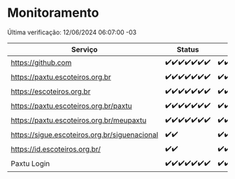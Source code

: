 # Monitoramento

Última verificação: 12/06/2024 06:07:00 -03

|Serviço|Status|Últimas 24h|
|---|---|---|
|https://github.com|<span title="2024-06-05: OK=24">✔️</span><span title="2024-06-06: OK=24">✔️</span><span title="2024-06-07: OK=24">✔️</span><span title="2024-06-08: OK=24">✔️</span><span title="2024-06-09: OK=24">✔️</span><span title="2024-06-10: OK=25">✔️</span><span title="2024-06-11: OK=9">✔️</span>|<span title="11/06/2024 06:08:00 -03 : 200">✔️</span><span title="11/06/2024 07:08:00 -03 : 200">✔️</span><span title="11/06/2024 08:07:00 -03 : 200">✔️</span><span title="11/06/2024 09:13:00 -03 : 200">✔️</span><span title="11/06/2024 10:10:00 -03 : 200">✔️</span><span title="11/06/2024 11:07:00 -03 : 200">✔️</span><span title="11/06/2024 12:06:00 -03 : 200">✔️</span><span title="11/06/2024 13:09:00 -03 : 200">✔️</span><span title="11/06/2024 14:06:00 -03 : 200">✔️</span><span title="11/06/2024 15:09:00 -03 : 200">✔️</span><span title="11/06/2024 16:05:00 -03 : 200">✔️</span><span title="11/06/2024 17:07:00 -03 : 200">✔️</span><span title="11/06/2024 18:05:00 -03 : 200">✔️</span><span title="11/06/2024 19:06:00 -03 : 200">✔️</span><span title="11/06/2024 20:06:00 -03 : 200">✔️</span><span title="11/06/2024 21:33:00 -03 : 200">✔️</span><span title="11/06/2024 22:53:00 -03 : 200">✔️</span><span title="11/06/2024 23:26:00 -03 : 200">✔️</span><span title="12/06/2024 00:08:00 -03 : 200">✔️</span><span title="12/06/2024 01:08:00 -03 : 200">✔️</span><span title="12/06/2024 02:07:00 -03 : 200">✔️</span><span title="12/06/2024 03:10:00 -03 : 200">✔️</span><span title="12/06/2024 04:07:00 -03 : 200">✔️</span><span title="12/06/2024 05:09:00 -03 : 200">✔️</span><span title="12/06/2024 06:07:00 -03 : 200">✔️</span>|
|https://paxtu.escoteiros.org.br|<span title="2024-06-05: OK=24">✔️</span><span title="2024-06-06: OK=24">✔️</span><span title="2024-06-07: OK=24">✔️</span><span title="2024-06-08: OK=24">✔️</span><span title="2024-06-09: OK=24">✔️</span><span title="2024-06-10: OK=25">✔️</span><span title="2024-06-11: OK=9">✔️</span>|<span title="11/06/2024 06:08:00 -03 : 200">✔️</span><span title="11/06/2024 07:08:00 -03 : 200">✔️</span><span title="11/06/2024 08:07:00 -03 : 200">✔️</span><span title="11/06/2024 09:13:00 -03 : 200">✔️</span><span title="11/06/2024 10:10:00 -03 : 200">✔️</span><span title="11/06/2024 11:07:00 -03 : 200">✔️</span><span title="11/06/2024 12:06:00 -03 : 200">✔️</span><span title="11/06/2024 13:09:00 -03 : 200">✔️</span><span title="11/06/2024 14:06:00 -03 : 200">✔️</span><span title="11/06/2024 15:09:00 -03 : 200">✔️</span><span title="11/06/2024 16:05:00 -03 : 200">✔️</span><span title="11/06/2024 17:07:00 -03 : 0">❌</span><span title="11/06/2024 18:05:00 -03 : 200">✔️</span><span title="11/06/2024 19:06:00 -03 : 200">✔️</span><span title="11/06/2024 20:06:00 -03 : 200">✔️</span><span title="11/06/2024 21:33:00 -03 : 200">✔️</span><span title="11/06/2024 22:53:00 -03 : 200">✔️</span><span title="11/06/2024 23:26:00 -03 : 200">✔️</span><span title="12/06/2024 00:08:00 -03 : 200">✔️</span><span title="12/06/2024 01:08:00 -03 : 200">✔️</span><span title="12/06/2024 02:07:00 -03 : 200">✔️</span><span title="12/06/2024 03:10:00 -03 : 200">✔️</span><span title="12/06/2024 04:07:00 -03 : 200">✔️</span><span title="12/06/2024 05:09:00 -03 : 200">✔️</span><span title="12/06/2024 06:07:00 -03 : 200">✔️</span>|
|https://escoteiros.org.br|<span title="2024-06-05: OK=24">✔️</span><span title="2024-06-06: OK=24">✔️</span><span title="2024-06-07: OK=24">✔️</span><span title="2024-06-08: OK=24">✔️</span><span title="2024-06-09: OK=24">✔️</span><span title="2024-06-10: OK=25">✔️</span><span title="2024-06-11: OK=9">✔️</span>|<span title="11/06/2024 06:08:00 -03 : 200">✔️</span><span title="11/06/2024 07:08:00 -03 : 200">✔️</span><span title="11/06/2024 08:07:00 -03 : 200">✔️</span><span title="11/06/2024 09:13:00 -03 : 200">✔️</span><span title="11/06/2024 10:10:00 -03 : 200">✔️</span><span title="11/06/2024 11:07:00 -03 : 200">✔️</span><span title="11/06/2024 12:06:00 -03 : 200">✔️</span><span title="11/06/2024 13:09:00 -03 : 200">✔️</span><span title="11/06/2024 14:07:00 -03 : 200">✔️</span><span title="11/06/2024 15:09:00 -03 : 200">✔️</span><span title="11/06/2024 16:05:00 -03 : 200">✔️</span><span title="11/06/2024 17:07:00 -03 : 200">✔️</span><span title="11/06/2024 18:06:00 -03 : 200">✔️</span><span title="11/06/2024 19:06:00 -03 : 200">✔️</span><span title="11/06/2024 20:06:00 -03 : 200">✔️</span><span title="11/06/2024 21:33:00 -03 : 200">✔️</span><span title="11/06/2024 22:53:00 -03 : 200">✔️</span><span title="11/06/2024 23:26:00 -03 : 200">✔️</span><span title="12/06/2024 00:08:00 -03 : 200">✔️</span><span title="12/06/2024 01:08:00 -03 : 200">✔️</span><span title="12/06/2024 02:07:00 -03 : 200">✔️</span><span title="12/06/2024 03:10:00 -03 : 200">✔️</span><span title="12/06/2024 04:07:00 -03 : 200">✔️</span><span title="12/06/2024 05:09:00 -03 : 200">✔️</span><span title="12/06/2024 06:07:00 -03 : 200">✔️</span>|
|https://paxtu.escoteiros.org.br/paxtu|<span title="2024-06-05: OK=24">✔️</span><span title="2024-06-06: OK=24">✔️</span><span title="2024-06-07: OK=24">✔️</span><span title="2024-06-08: OK=24">✔️</span><span title="2024-06-09: OK=24">✔️</span><span title="2024-06-10: OK=25">✔️</span><span title="2024-06-11: OK=9">✔️</span>|<span title="11/06/2024 06:08:00 -03 : 200">✔️</span><span title="11/06/2024 07:08:00 -03 : 200">✔️</span><span title="11/06/2024 08:07:00 -03 : 200">✔️</span><span title="11/06/2024 09:13:00 -03 : 200">✔️</span><span title="11/06/2024 10:10:00 -03 : 200">✔️</span><span title="11/06/2024 11:07:00 -03 : 200">✔️</span><span title="11/06/2024 12:06:00 -03 : 200">✔️</span><span title="11/06/2024 13:09:00 -03 : 200">✔️</span><span title="11/06/2024 14:07:00 -03 : 200">✔️</span><span title="11/06/2024 15:09:00 -03 : 200">✔️</span><span title="11/06/2024 16:05:00 -03 : 200">✔️</span><span title="11/06/2024 17:07:00 -03 : 0">❌</span><span title="11/06/2024 18:06:00 -03 : 200">✔️</span><span title="11/06/2024 19:06:00 -03 : 200">✔️</span><span title="11/06/2024 20:06:00 -03 : 200">✔️</span><span title="11/06/2024 21:33:00 -03 : 200">✔️</span><span title="11/06/2024 22:53:00 -03 : 200">✔️</span><span title="11/06/2024 23:26:00 -03 : 200">✔️</span><span title="12/06/2024 00:08:00 -03 : 200">✔️</span><span title="12/06/2024 01:08:00 -03 : 200">✔️</span><span title="12/06/2024 02:07:00 -03 : 200">✔️</span><span title="12/06/2024 03:10:00 -03 : 200">✔️</span><span title="12/06/2024 04:07:00 -03 : 200">✔️</span><span title="12/06/2024 05:09:00 -03 : 200">✔️</span><span title="12/06/2024 06:07:00 -03 : 200">✔️</span>|
|https://paxtu.escoteiros.org.br/meupaxtu|<span title="2024-06-05: OK=24">✔️</span><span title="2024-06-06: OK=24">✔️</span><span title="2024-06-07: OK=24">✔️</span><span title="2024-06-08: OK=24">✔️</span><span title="2024-06-09: OK=24">✔️</span><span title="2024-06-10: OK=25">✔️</span><span title="2024-06-11: OK=9">✔️</span>|<span title="11/06/2024 06:08:00 -03 : 200">✔️</span><span title="11/06/2024 07:08:00 -03 : 200">✔️</span><span title="11/06/2024 08:07:00 -03 : 200">✔️</span><span title="11/06/2024 09:13:00 -03 : 200">✔️</span><span title="11/06/2024 10:10:00 -03 : 200">✔️</span><span title="11/06/2024 11:07:00 -03 : 200">✔️</span><span title="11/06/2024 12:06:00 -03 : 200">✔️</span><span title="11/06/2024 13:09:00 -03 : 200">✔️</span><span title="11/06/2024 14:07:00 -03 : 200">✔️</span><span title="11/06/2024 15:09:00 -03 : 200">✔️</span><span title="11/06/2024 16:05:00 -03 : 200">✔️</span><span title="11/06/2024 17:07:00 -03 : 0">❌</span><span title="11/06/2024 18:06:00 -03 : 200">✔️</span><span title="11/06/2024 19:06:00 -03 : 200">✔️</span><span title="11/06/2024 20:06:00 -03 : 200">✔️</span><span title="11/06/2024 21:33:00 -03 : 200">✔️</span><span title="11/06/2024 22:53:00 -03 : 200">✔️</span><span title="11/06/2024 23:26:00 -03 : 200">✔️</span><span title="12/06/2024 00:08:00 -03 : 200">✔️</span><span title="12/06/2024 01:08:00 -03 : 200">✔️</span><span title="12/06/2024 02:07:00 -03 : 200">✔️</span><span title="12/06/2024 03:10:00 -03 : 200">✔️</span><span title="12/06/2024 04:07:00 -03 : 200">✔️</span><span title="12/06/2024 05:09:00 -03 : 200">✔️</span><span title="12/06/2024 06:07:00 -03 : 200">✔️</span>|
|https://sigue.escoteiros.org.br/siguenacional|<span title="2024-06-10: OK=15">✔️</span><span title="2024-06-11: OK=9">✔️</span>|<span title="11/06/2024 06:08:00 -03 : 200">✔️</span><span title="11/06/2024 07:08:00 -03 : 200">✔️</span><span title="11/06/2024 08:07:00 -03 : 200">✔️</span><span title="11/06/2024 09:13:00 -03 : 200">✔️</span><span title="11/06/2024 10:10:00 -03 : 200">✔️</span><span title="11/06/2024 11:07:00 -03 : 200">✔️</span><span title="11/06/2024 12:06:00 -03 : 200">✔️</span><span title="11/06/2024 13:09:00 -03 : 200">✔️</span><span title="11/06/2024 14:07:00 -03 : 200">✔️</span><span title="11/06/2024 15:09:00 -03 : 200">✔️</span><span title="11/06/2024 16:05:00 -03 : 200">✔️</span><span title="11/06/2024 17:07:00 -03 : 0">❌</span><span title="11/06/2024 18:06:00 -03 : 200">✔️</span><span title="11/06/2024 19:06:00 -03 : 200">✔️</span><span title="11/06/2024 20:06:00 -03 : 200">✔️</span><span title="11/06/2024 21:33:00 -03 : 200">✔️</span><span title="11/06/2024 22:53:00 -03 : 200">✔️</span><span title="11/06/2024 23:26:00 -03 : 200">✔️</span><span title="12/06/2024 00:08:00 -03 : 200">✔️</span><span title="12/06/2024 01:08:00 -03 : 200">✔️</span><span title="12/06/2024 02:07:00 -03 : 200">✔️</span><span title="12/06/2024 03:10:00 -03 : 200">✔️</span><span title="12/06/2024 04:07:00 -03 : 200">✔️</span><span title="12/06/2024 05:09:00 -03 : 200">✔️</span><span title="12/06/2024 06:07:00 -03 : 200">✔️</span>|
|https://id.escoteiros.org.br/|<span title="2024-06-10: OK=15">✔️</span><span title="2024-06-11: OK=9">✔️</span>|<span title="11/06/2024 06:08:00 -03 : 200">✔️</span><span title="11/06/2024 07:08:00 -03 : 200">✔️</span><span title="11/06/2024 08:07:00 -03 : 200">✔️</span><span title="11/06/2024 09:13:00 -03 : 200">✔️</span><span title="11/06/2024 10:10:00 -03 : 200">✔️</span><span title="11/06/2024 11:07:00 -03 : 200">✔️</span><span title="11/06/2024 12:06:00 -03 : 200">✔️</span><span title="11/06/2024 13:09:00 -03 : 200">✔️</span><span title="11/06/2024 14:07:00 -03 : 200">✔️</span><span title="11/06/2024 15:09:00 -03 : 200">✔️</span><span title="11/06/2024 16:05:00 -03 : 200">✔️</span><span title="11/06/2024 17:07:00 -03 : 200">✔️</span><span title="11/06/2024 18:06:00 -03 : 200">✔️</span><span title="11/06/2024 19:06:00 -03 : 200">✔️</span><span title="11/06/2024 20:06:00 -03 : 200">✔️</span><span title="11/06/2024 21:33:00 -03 : 200">✔️</span><span title="11/06/2024 22:53:00 -03 : 200">✔️</span><span title="11/06/2024 23:26:00 -03 : 200">✔️</span><span title="12/06/2024 00:08:00 -03 : 200">✔️</span><span title="12/06/2024 01:08:00 -03 : 200">✔️</span><span title="12/06/2024 02:07:00 -03 : 200">✔️</span><span title="12/06/2024 03:10:00 -03 : 200">✔️</span><span title="12/06/2024 04:07:00 -03 : 200">✔️</span><span title="12/06/2024 05:09:00 -03 : 200">✔️</span><span title="12/06/2024 06:07:00 -03 : 200">✔️</span>|
|Paxtu Login|<span title="2024-06-05: OK=24">✔️</span><span title="2024-06-06: OK=24">✔️</span><span title="2024-06-07: OK=24">✔️</span><span title="2024-06-08: OK=24">✔️</span><span title="2024-06-09: OK=24">✔️</span><span title="2024-06-10: OK=25">✔️</span><span title="2024-06-11: OK=9">✔️</span>|<span title="11/06/2024 06:08:00 -03 : 200">✔️</span><span title="11/06/2024 07:08:00 -03 : 200">✔️</span><span title="11/06/2024 08:07:00 -03 : 200">✔️</span><span title="11/06/2024 09:13:00 -03 : 200">✔️</span><span title="11/06/2024 10:10:00 -03 : 200">✔️</span><span title="11/06/2024 11:07:00 -03 : 200">✔️</span><span title="11/06/2024 12:06:00 -03 : 200">✔️</span><span title="11/06/2024 13:09:00 -03 : 200">✔️</span><span title="11/06/2024 14:07:00 -03 : 200">✔️</span><span title="11/06/2024 15:09:00 -03 : 200">✔️</span><span title="11/06/2024 16:05:00 -03 : 200">✔️</span><span title="11/06/2024 17:07:00 -03 : 504">❌</span><span title="11/06/2024 18:06:00 -03 : 200">✔️</span><span title="11/06/2024 19:06:00 -03 : 200">✔️</span><span title="11/06/2024 20:06:00 -03 : 200">✔️</span><span title="11/06/2024 21:33:00 -03 : 200">✔️</span><span title="11/06/2024 22:53:00 -03 : 200">✔️</span><span title="11/06/2024 23:26:00 -03 : 200">✔️</span><span title="12/06/2024 00:08:00 -03 : 200">✔️</span><span title="12/06/2024 01:08:00 -03 : 200">✔️</span><span title="12/06/2024 02:07:00 -03 : 200">✔️</span><span title="12/06/2024 03:10:00 -03 : 200">✔️</span><span title="12/06/2024 04:07:00 -03 : 200">✔️</span><span title="12/06/2024 05:09:00 -03 : 200">✔️</span><span title="12/06/2024 06:07:00 -03 : 200">✔️</span>|
